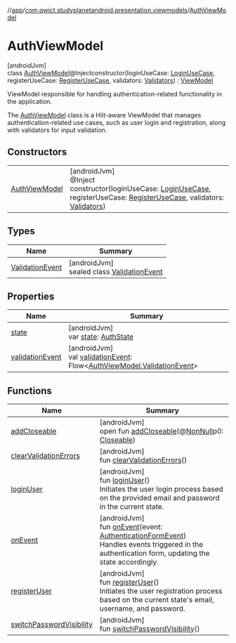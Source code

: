 //[app](../../../index.md)/[com.qwict.studyplanetandroid.presentation.viewmodels](../index.md)/[AuthViewModel](index.md)

# AuthViewModel

[androidJvm]\
class [AuthViewModel](index.md)@Injectconstructor(loginUseCase: [LoginUseCase](../../com.qwict.studyplanetandroid.domain.use_case.user/-login-use-case/index.md), registerUseCase: [RegisterUseCase](../../com.qwict.studyplanetandroid.domain.use_case.user/-register-use-case/index.md), validators: [Validators](../../com.qwict.studyplanetandroid.domain.validator/-validators/index.md)) : [ViewModel](https://developer.android.com/reference/kotlin/androidx/lifecycle/ViewModel.html)

ViewModel responsible for handling authentication-related functionality in the application.

The [AuthViewModel](index.md) class is a Hilt-aware ViewModel that manages authentication-related use cases, such as user login and registration, along with validators for input validation.

## Constructors

| | |
|---|---|
| [AuthViewModel](-auth-view-model.md) | [androidJvm]<br>@Inject<br>constructor(loginUseCase: [LoginUseCase](../../com.qwict.studyplanetandroid.domain.use_case.user/-login-use-case/index.md), registerUseCase: [RegisterUseCase](../../com.qwict.studyplanetandroid.domain.use_case.user/-register-use-case/index.md), validators: [Validators](../../com.qwict.studyplanetandroid.domain.validator/-validators/index.md)) |

## Types

| Name | Summary |
|---|---|
| [ValidationEvent](-validation-event/index.md) | [androidJvm]<br>sealed class [ValidationEvent](-validation-event/index.md) |

## Properties

| Name | Summary |
|---|---|
| [state](state.md) | [androidJvm]<br>var [state](state.md): [AuthState](../../com.qwict.studyplanetandroid.presentation.viewmodels.states/-auth-state/index.md) |
| [validationEvent](validation-event.md) | [androidJvm]<br>val [validationEvent](validation-event.md): Flow&lt;[AuthViewModel.ValidationEvent](-validation-event/index.md)&gt; |

## Functions

| Name | Summary |
|---|---|
| [addCloseable](../-user-view-model/index.md#264516373%2FFunctions%2F-912451524) | [androidJvm]<br>open fun [addCloseable](../-user-view-model/index.md#264516373%2FFunctions%2F-912451524)(@[NonNull](https://developer.android.com/reference/kotlin/androidx/annotation/NonNull.html)p0: [Closeable](https://developer.android.com/reference/kotlin/java/io/Closeable.html)) |
| [clearValidationErrors](clear-validation-errors.md) | [androidJvm]<br>fun [clearValidationErrors](clear-validation-errors.md)() |
| [loginUser](login-user.md) | [androidJvm]<br>fun [loginUser](login-user.md)()<br>Initiates the user login process based on the provided email and password in the current state. |
| [onEvent](on-event.md) | [androidJvm]<br>fun [onEvent](on-event.md)(event: [AuthenticationFormEvent](../../com.qwict.studyplanetandroid.presentation.viewmodels.sealed/-authentication-form-event/index.md))<br>Handles events triggered in the authentication form, updating the state accordingly. |
| [registerUser](register-user.md) | [androidJvm]<br>fun [registerUser](register-user.md)()<br>Initiates the user registration process based on the current state's email, username, and password. |
| [switchPasswordVisibility](switch-password-visibility.md) | [androidJvm]<br>fun [switchPasswordVisibility](switch-password-visibility.md)() |
